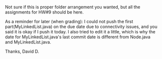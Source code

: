 Not sure if this is proper folder arrangement you wanted, but all the assignments for HW#9 should be here.

As a reminder for later (when grading): I could not push the first part(MyLinkedList.java)
on the due date due to connectivity issues, and you said it is okay if I push it today. I also tried to
edit it a little, which is why the date for MyLinkedList.java's last commit date
is different from Node.java and MyLinkedList.java.

Thanks,
David D.

